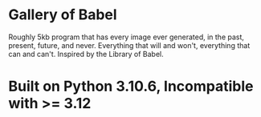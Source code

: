 # Gallery of Babel
Roughly 5kb program that has every image ever generated, in the past, present, future, and never. Everything that will and won't, everything that can and can't. Inspired by the Library of Babel.
<br>
# Built on Python 3.10.6, Incompatible with >= 3.12
